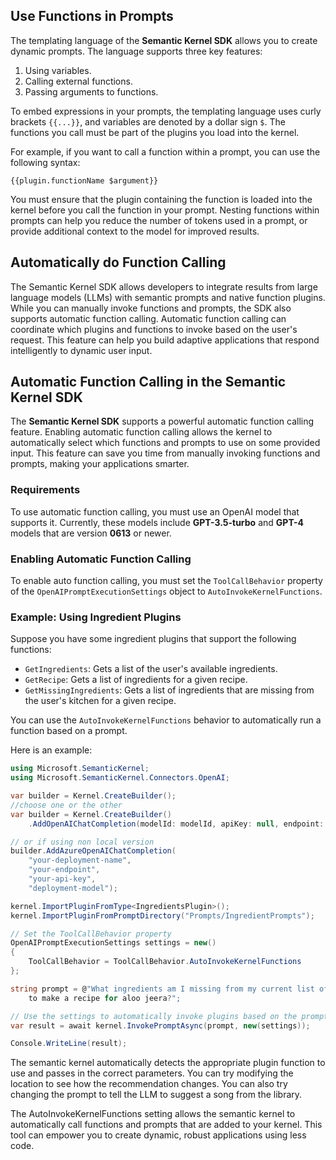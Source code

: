 ## Use Functions in Prompts

The templating language of the **Semantic Kernel SDK** allows you to create dynamic prompts. The language supports three key features:

1. Using variables.
2. Calling external functions.
3. Passing arguments to functions.

To embed expressions in your prompts, the templating language uses curly brackets `{{...}}`, and variables are denoted by a dollar sign `$`. The functions you call must be part of the plugins you load into the kernel. 

For example, if you want to call a function within a prompt, you can use the following syntax:

```plaintext
{{plugin.functionName $argument}}
```

You must ensure that the plugin containing the function is loaded into the kernel before you call the function in your prompt. Nesting functions within prompts can help you reduce the number of tokens used in a prompt, or provide additional context to the model for improved results.

## Automatically do Function Calling

The Semantic Kernel SDK allows developers to integrate results from large language models (LLMs) with semantic prompts and native function plugins. While you can manually invoke functions and prompts, the SDK also supports automatic function calling. Automatic function calling can coordinate which plugins and functions to invoke based on the user's request. This feature can help you build adaptive applications that respond intelligently to dynamic user input.

## Automatic Function Calling in the Semantic Kernel SDK

The **Semantic Kernel SDK** supports a powerful automatic function calling feature. Enabling automatic function calling allows the kernel to automatically select which functions and prompts to use on some provided input. This feature can save you time from manually invoking functions and prompts, making your applications smarter.

### Requirements

To use automatic function calling, you must use an OpenAI model that supports it. Currently, these models include **GPT-3.5-turbo** and **GPT-4** models that are version **0613** or newer.

### Enabling Automatic Function Calling

To enable auto function calling, you must set the `ToolCallBehavior` property of the `OpenAIPromptExecutionSettings` object to `AutoInvokeKernelFunctions`.

### Example: Using Ingredient Plugins

Suppose you have some ingredient plugins that support the following functions:

- `GetIngredients`: Gets a list of the user's available ingredients.
- `GetRecipe`: Gets a list of ingredients for a given recipe.
- `GetMissingIngredients`: Gets a list of ingredients that are missing from the user's kitchen for a given recipe.

You can use the `AutoInvokeKernelFunctions` behavior to automatically run a function based on a prompt. 

Here is an example:

```csharp
using Microsoft.SemanticKernel;
using Microsoft.SemanticKernel.Connectors.OpenAI;

var builder = Kernel.CreateBuilder();
//choose one or the other
var builder = Kernel.CreateBuilder()
    .AddOpenAIChatCompletion(modelId: modelId, apiKey: null, endpoint: endpoint); //suppression of 0010

// or if using non local version
builder.AddAzureOpenAIChatCompletion(
    "your-deployment-name",
    "your-endpoint",
    "your-api-key",
    "deployment-model");

kernel.ImportPluginFromType<IngredientsPlugin>();
kernel.ImportPluginFromPromptDirectory("Prompts/IngredientPrompts");

// Set the ToolCallBehavior property
OpenAIPromptExecutionSettings settings = new()
{
    ToolCallBehavior = ToolCallBehavior.AutoInvokeKernelFunctions
};

string prompt = @"What ingredients am I missing from my current list of ingredients 
    to make a recipe for aloo jeera?";

// Use the settings to automatically invoke plugins based on the prompt
var result = await kernel.InvokePromptAsync(prompt, new(settings));

Console.WriteLine(result);
```

The semantic kernel automatically detects the appropriate plugin function to use and passes in the correct parameters. You can try modifying the location to see how the recommendation changes. You can also try changing the prompt to tell the LLM to suggest a song from the library.

The AutoInvokeKernelFunctions setting allows the semantic kernel to automatically call functions and prompts that are added to your kernel. This tool can empower you to create dynamic, robust applications using less code.
